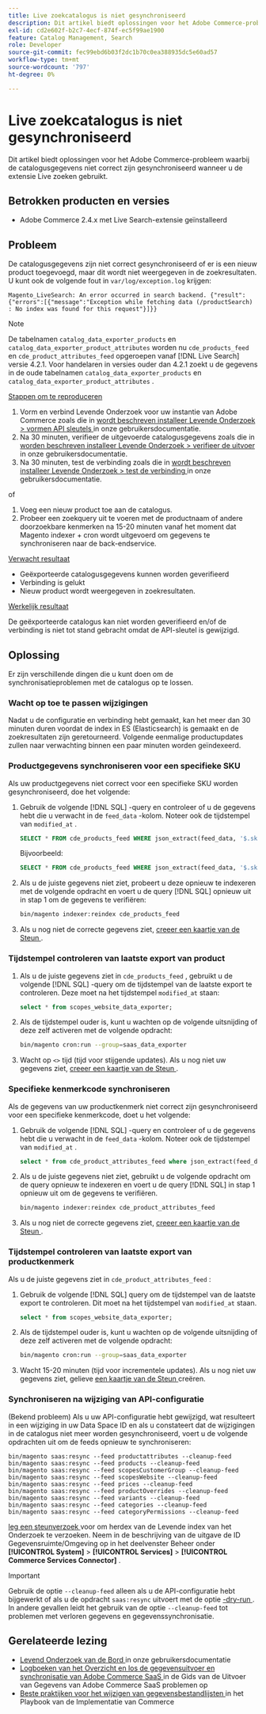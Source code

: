 ```yaml
---
title: Live zoekcatalogus is niet gesynchroniseerd
description: Dit artikel biedt oplossingen voor het Adobe Commerce-probleem waarbij de catalogusgegevens niet correct zijn gesynchroniseerd wanneer u de extensie Live zoeken gebruikt.
exl-id: cd2e602f-b2c7-4ecf-874f-ec5f99ae1900
feature: Catalog Management, Search
role: Developer
source-git-commit: fec99ebd6b03f2dc1b70c0ea388935dc5e60ad57
workflow-type: tm+mt
source-wordcount: '797'
ht-degree: 0%

---
```


# Live zoekcatalogus is niet gesynchroniseerd

Dit artikel biedt oplossingen voor het Adobe Commerce-probleem waarbij de catalogusgegevens niet correct zijn gesynchroniseerd wanneer u de extensie Live zoeken gebruikt.

## Betrokken producten en versies

* Adobe Commerce 2.4.x met Live Search-extensie geïnstalleerd

## Probleem

De catalogusgegevens zijn niet correct gesynchroniseerd of er is een nieuw product toegevoegd, maar dit wordt niet weergegeven in de zoekresultaten. U kunt ook de volgende fout in `var/log/exception.log` krijgen:

`Magento_LiveSearch: An error occurred in search backend. {"result":{"errors":[{"message":"Exception while fetching data (/productSearch) : No index was found for this request"}]}}`

>[!NOTE]
>
>De tabelnamen `catalog_data_exporter_products` en `catalog_data_exporter_product_attributes` worden nu `cde_products_feed` en `cde_product_attributes_feed` opgeroepen vanaf [!DNL Live Search] versie 4.2.1. Voor handelaren in versies ouder dan 4.2.1 zoekt u de gegevens in de oude tabelnamen `catalog_data_exporter_products` en `catalog_data_exporter_product_attributes` .

<u> Stappen om te reproduceren </u>

1. Vorm en verbind Levende Onderzoek voor uw instantie van Adobe Commerce zoals die in [ wordt beschreven installeer Levende Onderzoek > vormen API sleutels ](https://experienceleague.adobe.com/docs/commerce-merchant-services/live-search/onboard/install.html#configure-api-keys) in onze gebruikersdocumentatie.
1. Na 30 minuten, verifieer de uitgevoerde catalogusgegevens zoals die in [ worden beschreven installeer Levende Onderzoek > verifieer de uitvoer ](https://experienceleague.adobe.com/docs/commerce-merchant-services/live-search/onboard/install.html#verify-export) in onze gebruikersdocumentatie.
1. Na 30 minuten, test de verbinding zoals die in [ wordt beschreven installeer Levende Onderzoek > test de verbinding ](https://experienceleague.adobe.com/docs/commerce-merchant-services/live-search/onboard/install.html#test-connection) in onze gebruikersdocumentatie.

of

1. Voeg een nieuw product toe aan de catalogus.
1. Probeer een zoekquery uit te voeren met de productnaam of andere doorzoekbare kenmerken na 15-20 minuten vanaf het moment dat Magento indexer + cron wordt uitgevoerd om gegevens te synchroniseren naar de back-endservice.

<u> Verwacht resultaat </u>

* Geëxporteerde catalogusgegevens kunnen worden geverifieerd
* Verbinding is gelukt
* Nieuw product wordt weergegeven in zoekresultaten.

<u> Werkelijk resultaat </u>

De geëxporteerde catalogus kan niet worden geverifieerd en/of de verbinding is niet tot stand gebracht omdat de API-sleutel is gewijzigd.

## Oplossing

Er zijn verschillende dingen die u kunt doen om de synchronisatieproblemen met de catalogus op te lossen.

### Wacht op toe te passen wijzigingen

Nadat u de configuratie en verbinding hebt gemaakt, kan het meer dan 30 minuten duren voordat de index in ES (Elasticsearch) is gemaakt en de zoekresultaten zijn geretourneerd. Volgende eenmalige productupdates zullen naar verwachting binnen een paar minuten worden geïndexeerd.

### Productgegevens synchroniseren voor een specifieke SKU

Als uw productgegevens niet correct voor een specifieke SKU worden gesynchroniseerd, doe het volgende:

1. Gebruik de volgende [!DNL SQL] -query en controleer of u de gegevens hebt die u verwacht in de `feed_data` -kolom. Noteer ook de tijdstempel van `modified_at` .

   ```sql
   SELECT * FROM cde_products_feed WHERE json_extract(feed_data, '$.sku') = '<your_sku>' AND json_extract(feed_data, '$.storeViewCode') = '<your_ store_view_code>';
   ```

   Bijvoorbeeld:

   ```sql
   SELECT * FROM cde_products_feed WHERE json_extract(feed_data, '$.sku') = '24-MB04' AND json_extract(feed_data, '$.storeViewCode') = 'default';
   ```

1. Als u de juiste gegevens niet ziet, probeert u deze opnieuw te indexeren met de volgende opdracht en voert u de query [!DNL SQL] opnieuw uit in stap 1 om de gegevens te verifiëren:

   ```bash
   bin/magento indexer:reindex cde_products_feed
   ```

1. Als u nog niet de correcte gegevens ziet, [ creeer een kaartje van de Steun ](/help/help-center-guide/help-center/magento-help-center-user-guide.md#submit-ticket).

### Tijdstempel controleren van laatste export van product

1. Als u de juiste gegevens ziet in `cde_products_feed` , gebruikt u de volgende [!DNL SQL] -query om de tijdstempel van de laatste export te controleren. Deze moet na het tijdstempel `modified_at` staan:

   ```sql
   select * from scopes_website_data_exporter;
   ```

1. Als de tijdstempel ouder is, kunt u wachten op de volgende uitsnijding of deze zelf activeren met de volgende opdracht:

   ```bash
   bin/magento cron:run --group=saas_data_exporter
   ```

1. Wacht op `<>` tijd (tijd voor stijgende updates). Als u nog niet uw gegevens ziet, [ creeer een kaartje van de Steun ](/help/help-center-guide/help-center/magento-help-center-user-guide.md#submit-ticket).

### Specifieke kenmerkcode synchroniseren

Als de gegevens van uw productkenmerk niet correct zijn gesynchroniseerd voor een specifieke kenmerkcode, doet u het volgende:

1. Gebruik de volgende [!DNL SQL] -query en controleer of u de gegevens hebt die u verwacht in de `feed_data` -kolom. Noteer ook de tijdstempel van `modified_at` .

   ```sql
   select * from cde_product_attributes_feed where json_extract(feed_data, '$.attributeCode') = '<your_attribute_code>' and store_view_code = '<your_ store_view_code>';
   ```

1. Als u de juiste gegevens niet ziet, gebruikt u de volgende opdracht om de query opnieuw te indexeren en voert u de query [!DNL SQL] in stap 1 opnieuw uit om de gegevens te verifiëren.

   ```bash
   bin/magento indexer:reindex cde_product_attributes_feed
   ```

1. Als u nog niet de correcte gegevens ziet, [ creeer een kaartje van de Steun ](/help/help-center-guide/help-center/magento-help-center-user-guide.md#submit-ticket).

### Tijdstempel controleren van laatste export van productkenmerk

Als u de juiste gegevens ziet in `cde_product_attributes_feed` :

1. Gebruik de volgende [!DNL SQL] query om de tijdstempel van de laatste export te controleren. Dit moet na het tijdstempel van `modified_at` staan.

   ```sql
   select * from scopes_website_data_exporter;
   ```

1. Als de tijdstempel ouder is, kunt u wachten op de volgende uitsnijding of deze zelf activeren met de volgende opdracht:

   ```bash
   bin/magento cron:run --group=saas_data_exporter
   ```

1. Wacht 15-20 minuten (tijd voor incrementele updates). Als u nog niet uw gegevens ziet, gelieve [ een kaartje van de Steun ](/help/help-center-guide/help-center/magento-help-center-user-guide.md#submit-ticket) creëren.

### Synchroniseren na wijziging van API-configuratie

(Bekend probleem) Als u uw API-configuratie hebt gewijzigd, wat resulteert in een wijziging in uw Data Space ID en als u constateert dat de wijzigingen in de catalogus niet meer worden gesynchroniseerd, voert u de volgende opdrachten uit om de feeds opnieuw te synchroniseren:

```
bin/magento saas:resync --feed productattributes --cleanup-feed
bin/magento saas:resync --feed products --cleanup-feed
bin/magento saas:resync --feed scopesCustomerGroup --cleanup-feed
bin/magento saas:resync --feed scopesWebsite --cleanup-feed
bin/magento saas:resync --feed prices --cleanup-feed
bin/magento saas:resync --feed productOverrides --cleanup-feed
bin/magento saas:resync --feed variants --cleanup-feed
bin/magento saas:resync --feed categories --cleanup-feed
bin/magento saas:resync --feed categoryPermissions --cleanup-feed
```

[ leg een steunverzoek ](https://experienceleague.adobe.com/home?support-tab=home#support) voor om herdex van de Levende index van het Onderzoek te verzoeken. Neem in de beschrijving van de uitgave de ID Gegevensruimte/Omgeving op in het deelvenster Beheer onder **[!UICONTROL System]** > **[!UICONTROL Services]** > **[!UICONTROL Commerce Services Connector]** .

>[!IMPORTANT]
>Gebruik de optie `--cleanup-feed` alleen als u de API-configuratie hebt bijgewerkt of als u de opdracht `saas:resync` uitvoert met de optie [ -dry-run ](https://experienceleague.adobe.com/en/docs/commerce/saas-data-export/data-export-cli-commands#--dry-run) . In andere gevallen leidt het gebruik van de optie `--cleanup-feed` tot problemen met verloren gegevens en gegevenssynchronisatie.

## Gerelateerde lezing

* [ Levend Onderzoek van de Bord ](https://experienceleague.adobe.com/docs/commerce-merchant-services/live-search/onboard/onboarding-overview.html) in onze gebruikersdocumentatie
* [ Logboeken van het Overzicht en los de gegevensuitvoer en synchronisatie van Adobe Commerce SaaS ](https://experienceleague.adobe.com/en/docs/commerce-merchant-services/saas-data-export/troubleshooting-logging) in de Gids van de Uitvoer van Gegevens van Adobe Commerce SaaS problemen op
* [ Beste praktijken voor het wijzigen van gegevensbestandlijsten ](https://experienceleague.adobe.com/en/docs/commerce-operations/implementation-playbook/best-practices/development/modifying-core-and-third-party-tables#why-adobe-recommends-avoiding-modifications) in het Playbook van de Implementatie van Commerce
